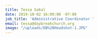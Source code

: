 ```yaml
---
title: Tessa Sakal
date: 2019-10-02 16:09:00 -07:00
job_title: 'Administrative Coordinator '
email: tessa@daybreakchurch.org
image: "/uploads/DB%20Headshot-1.JPG"
---
```


